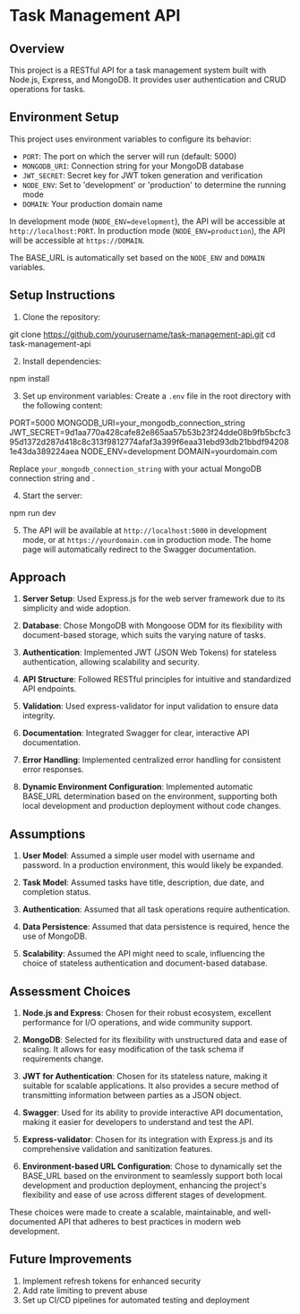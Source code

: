 # Task Management API

## Overview

This project is a RESTful API for a task management system built with Node.js, Express, and MongoDB. It provides user authentication and CRUD operations for tasks.

## Environment Setup

This project uses environment variables to configure its behavior:

- `PORT`: The port on which the server will run (default: 5000)
- `MONGODB_URI`: Connection string for your MongoDB database
- `JWT_SECRET`: Secret key for JWT token generation and verification
- `NODE_ENV`: Set to 'development' or 'production' to determine the running mode
- `DOMAIN`: Your production domain name

In development mode (`NODE_ENV=development`), the API will be accessible at `http://localhost:PORT`.
In production mode (`NODE_ENV=production`), the API will be accessible at `https://DOMAIN`.

The BASE_URL is automatically set based on the `NODE_ENV` and `DOMAIN` variables.

## Setup Instructions

1. Clone the repository:

git clone https://github.com/yourusername/task-management-api.git
cd task-management-api

2. Install dependencies:

npm install

3. Set up environment variables:
Create a `.env` file in the root directory with the following content:

PORT=5000
MONGODB_URI=your_mongodb_connection_string
JWT_SECRET=9d1aa770a428cafe82e865aa57b53b23f24dde08b9fb5bcfc395d1372d287d418c8c313f9812774afaf3a399f6eaa31ebd93db21bbdf942081e43da389224aea
NODE_ENV=development
DOMAIN=yourdomain.com

Replace `your_mongodb_connection_string` with your actual MongoDB connection string and .

4. Start the server:

npm run dev

5. The API will be available at `http://localhost:5000` in development mode, or at `https://yourdomain.com` in production mode. The home page will automatically redirect to the Swagger documentation.

## Approach

1. **Server Setup**: Used Express.js for the web server framework due to its simplicity and wide adoption.

2. **Database**: Chose MongoDB with Mongoose ODM for its flexibility with document-based storage, which suits the varying nature of tasks.

3. **Authentication**: Implemented JWT (JSON Web Tokens) for stateless authentication, allowing scalability and security.

4. **API Structure**: Followed RESTful principles for intuitive and standardized API endpoints.

5. **Validation**: Used express-validator for input validation to ensure data integrity.

6. **Documentation**: Integrated Swagger for clear, interactive API documentation.

7. **Error Handling**: Implemented centralized error handling for consistent error responses.

8. **Dynamic Environment Configuration**: Implemented automatic BASE_URL determination based on the environment, supporting both local development and production deployment without code changes.

## Assumptions

1. **User Model**: Assumed a simple user model with username and password. In a production environment, this would likely be expanded.

2. **Task Model**: Assumed tasks have title, description, due date, and completion status.

3. **Authentication**: Assumed that all task operations require authentication.

4. **Data Persistence**: Assumed that data persistence is required, hence the use of MongoDB.

5. **Scalability**: Assumed the API might need to scale, influencing the choice of stateless authentication and document-based database.

## Assessment Choices

1. **Node.js and Express**: Chosen for their robust ecosystem, excellent performance for I/O operations, and wide community support.

2. **MongoDB**: Selected for its flexibility with unstructured data and ease of scaling. It allows for easy modification of the task schema if requirements change.

3. **JWT for Authentication**: Chosen for its stateless nature, making it suitable for scalable applications. It also provides a secure method of transmitting information between parties as a JSON object.

4. **Swagger**: Used for its ability to provide interactive API documentation, making it easier for developers to understand and test the API.

5. **Express-validator**: Chosen for its integration with Express.js and its comprehensive validation and sanitization features.

6. **Environment-based URL Configuration**: Chose to dynamically set the BASE_URL based on the environment to seamlessly support both local development and production deployment, enhancing the project's flexibility and ease of use across different stages of development.

These choices were made to create a scalable, maintainable, and well-documented API that adheres to best practices in modern web development.

## Future Improvements

1. Implement refresh tokens for enhanced security
2. Add rate limiting to prevent abuse
3. Set up CI/CD pipelines for automated testing and deployment
